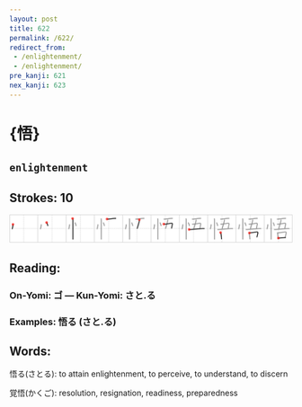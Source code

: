 ```yaml
---
layout: post
title: 622
permalink: /622/
redirect_from:
 - /enlightenment/
 - /enlightenment/
pre_kanji: 621
nex_kanji: 623
---
```


# {悟}

## `enlightenment`

## Strokes: 10

<div class="stroke"><img src="../images/E6829F.png" /></div>

## Reading:

### On-Yomi: ゴ &mdash; Kun-Yomi: さと.る

### Examples: 悟る (さと.る)

## Words:

悟る(さとる): to attain enlightenment, to perceive, to understand, to discern

覚悟(かくご): resolution, resignation, readiness, preparedness
